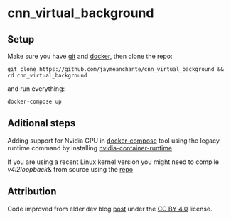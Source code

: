 # cnn_virtual_background

## Setup

Make sure you have [git](https://git-scm.com/) and [docker](https://www.docker.com/), then clone the repo:

```
git clone https://github.com/jaymeanchante/cnn_virtual_background && cd cnn_virtual_background
```

and run everything:

```
docker-compose up
```

## Aditional steps

Adding support for Nvidia GPU in [docker-compose](https://docs.docker.com/compose/) tool using the legacy runtime command by installing [nvidia-container-runtime](https://github.com/NVIDIA/nvidia-container-runtime)

If you are using a recent Linux kernel version you might need to compile *v4l2loopback*& from source using the [repo](https://github.com/umlaeute/v4l2loopback)

## Attribution

Code improved from elder.dev blog [post](https://elder.dev/posts/open-source-virtual-background/) under the [CC BY 4.0](https://creativecommons.org/licenses/by/4.0/) license.